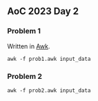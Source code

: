 ## AoC 2023 Day 2

### Problem 1

Written in [Awk](https://en.wikipedia.org/wiki/AWK).

`awk -f prob1.awk input_data`

### Problem 2

`awk -f prob2.awk input_data`
